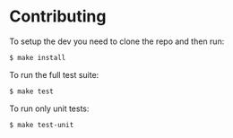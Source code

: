 # Contributing

To setup the dev you need to clone the repo and then run:

```bash
$ make install
```

To run the full test suite:

```bash
$ make test
```

To run only unit tests:

```bash
$ make test-unit
```

